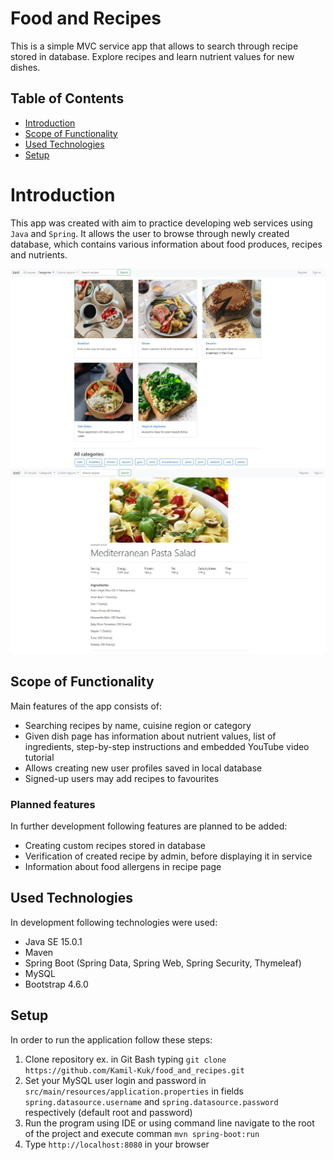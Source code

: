 # Food and Recipes
This is a simple MVC service app that allows to search through recipe stored 
in database. Explore recipes and learn nutrient values for new dishes.

## Table of Contents
* [Introduction](#introduction)
* [Scope of Functionality](#scope-of-functionality)
* [Used Technologies](#used-technologies)
* [Setup](#setup)

# Introduction
This app was created with aim to practice developing web services using ```Java```
and ```Spring```. It allows the user to browse through newly created database, 
which contains various information about food produces, recipes and nutrients.

![](./src/main/resources/static/img/view1.JPG)
![](./src/main/resources/static/img/view2.JPG)


## Scope of Functionality
Main features of the app consists of:
* Searching recipes by name, cuisine region or category
* Given dish page has information about nutrient values, list of ingredients, step-by-step
instructions and embedded YouTube video tutorial
* Allows creating new user profiles saved in local database
* Signed-up users may add recipes to favourites


### Planned features
In further development following features are planned to be added:
* Creating custom recipes stored in database
* Verification of created recipe by admin, before displaying it in service
* Information about food allergens in recipe page

## Used Technologies
In development following technologies were used:
* Java SE 15.0.1
* Maven
* Spring Boot (Spring Data, Spring Web, Spring Security, Thymeleaf)
* MySQL
* Bootstrap 4.6.0

## Setup
In order to run the application follow these steps:
1. Clone repository ex. in Git Bash typing ```git clone https://github.com/Kamil-Kuk/food_and_recipes.git```
2. Set your MySQL user login and password in ```src/main/resources/application.properties``` 
   in fields ```spring.datasource.username``` and ```spring.datasource.password``` respectively (default root and password)
3. Run the program using IDE or using command line navigate to the root of the project and execute comman ```mvn spring-boot:run``` 
4. Type ```http://localhost:8080``` in your browser

